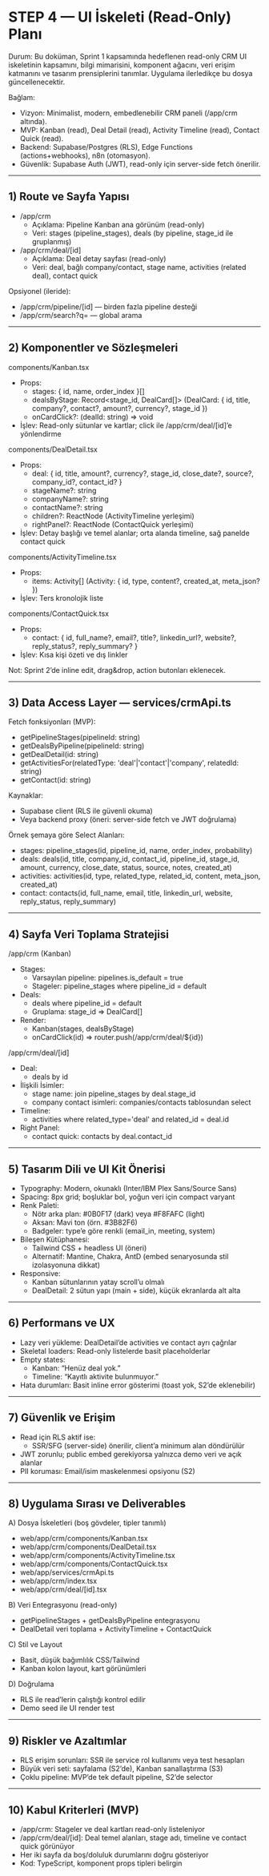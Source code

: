 # STEP 4 — UI İskeleti (Read-Only) Planı

Durum: Bu doküman, Sprint 1 kapsamında hedeflenen read-only CRM UI iskeletinin kapsamını, bilgi mimarisini, komponent ağacını, veri erişim katmanını ve tasarım prensiplerini tanımlar. Uygulama ilerledikçe bu dosya güncellenecektir.

Bağlam:
- Vizyon: Minimalist, modern, embedlenebilir CRM paneli (/app/crm altında).
- MVP: Kanban (read), Deal Detail (read), Activity Timeline (read), Contact Quick (read).
- Backend: Supabase/Postgres (RLS), Edge Functions (actions+webhooks), n8n (otomasyon).
- Güvenlik: Supabase Auth (JWT), read-only için server-side fetch önerilir.

---

## 1) Route ve Sayfa Yapısı

- /app/crm
  - Açıklama: Pipeline Kanban ana görünüm (read-only)
  - Veri: stages (pipeline_stages), deals (by pipeline, stage_id ile gruplanmış)
- /app/crm/deal/[id]
  - Açıklama: Deal detay sayfası (read-only)
  - Veri: deal, bağlı company/contact, stage name, activities (related deal), contact quick

Opsiyonel (ileride):
- /app/crm/pipeline/[id] — birden fazla pipeline desteği
- /app/crm/search?q= — global arama

---

## 2) Komponentler ve Sözleşmeleri

components/Kanban.tsx
- Props:
  - stages: { id, name, order_index }[]
  - dealsByStage: Record<stage_id, DealCard[]> (DealCard: { id, title, company?, contact?, amount?, currency?, stage_id })
  - onCardClick?: (dealId: string) => void
- İşlev: Read-only sütunlar ve kartlar; click ile /app/crm/deal/[id]’e yönlendirme

components/DealDetail.tsx
- Props:
  - deal: { id, title, amount?, currency?, stage_id, close_date?, source?, company_id?, contact_id? }
  - stageName?: string
  - companyName?: string
  - contactName?: string
  - children?: ReactNode (ActivityTimeline yerleşimi)
  - rightPanel?: ReactNode (ContactQuick yerleşimi)
- İşlev: Detay başlığı ve temel alanlar; orta alanda timeline, sağ panelde contact quick

components/ActivityTimeline.tsx
- Props:
  - items: Activity[] (Activity: { id, type, content?, created_at, meta_json? })
- İşlev: Ters kronolojik liste

components/ContactQuick.tsx
- Props:
  - contact: { id, full_name?, email?, title?, linkedin_url?, website?, reply_status?, reply_summary? }
- İşlev: Kısa kişi özeti ve dış linkler

Not: Sprint 2’de inline edit, drag&drop, action butonları eklenecek.

---

## 3) Data Access Layer — services/crmApi.ts

Fetch fonksiyonları (MVP):
- getPipelineStages(pipelineId: string)
- getDealsByPipeline(pipelineId: string)
- getDealDetail(id: string)
- getActivitiesFor(relatedType: 'deal'|'contact'|'company', relatedId: string)
- getContact(id: string)

Kaynaklar:
- Supabase client (RLS ile güvenli okuma)
- Veya backend proxy (öneri: server-side fetch ve JWT doğrulama)

Örnek şemaya göre Select Alanları:
- stages: pipeline_stages(id, pipeline_id, name, order_index, probability)
- deals: deals(id, title, company_id, contact_id, pipeline_id, stage_id, amount, currency, close_date, status, source, notes, created_at)
- activities: activities(id, type, related_type, related_id, content, meta_json, created_at)
- contact: contacts(id, full_name, email, title, linkedin_url, website, reply_status, reply_summary)

---

## 4) Sayfa Veri Toplama Stratejisi

/app/crm (Kanban)
- Stages:
  - Varsayılan pipeline: pipelines.is_default = true
  - Stageler: pipeline_stages where pipeline_id = default
- Deals:
  - deals where pipeline_id = default
  - Gruplama: stage_id => DealCard[]
- Render:
  - Kanban(stages, dealsByStage)
  - onCardClick(id) => router.push(/app/crm/deal/${id})

/app/crm/deal/[id]
- Deal:
  - deals by id
- İlişkili İsimler:
  - stage name: join pipeline_stages by deal.stage_id
  - company contact isimleri: companies/contacts tablosundan select
- Timeline:
  - activities where related_type='deal' and related_id = deal.id
- Right Panel:
  - contact quick: contacts by deal.contact_id

---

## 5) Tasarım Dili ve UI Kit Önerisi

- Typography: Modern, okunaklı (Inter/IBM Plex Sans/Source Sans)
- Spacing: 8px grid; boşluklar bol, yoğun veri için compact varyant
- Renk Paleti:
  - Nötr arka plan: #0B0F17 (dark) veya #F8FAFC (light)
  - Aksan: Mavi ton (örn. #3B82F6)
  - Badgeler: type’e göre renkli (email_in, meeting, system)
- Bileşen Kütüphanesi:
  - Tailwind CSS + headless UI (öneri)
  - Alternatif: Mantine, Chakra, AntD (embed senaryosunda stil izolasyonuna dikkat)
- Responsive:
  - Kanban sütunlarının yatay scroll’u olmalı
  - DealDetail: 2 sütun yapı (main + side), küçük ekranlarda alt alta

---

## 6) Performans ve UX

- Lazy veri yükleme: DealDetail’de activities ve contact ayrı çağrılar
- Skeletal loaders: Read-only listelerde basit placeholderlar
- Empty states: 
  - Kanban: “Henüz deal yok.”
  - Timeline: “Kayıtlı aktivite bulunmuyor.”
- Hata durumları: Basit inline error gösterimi (toast yok, S2’de eklenebilir)

---

## 7) Güvenlik ve Erişim

- Read için RLS aktif ise:
  - SSR/SFG (server-side) önerilir, client’a minimum alan döndürülür
- JWT zorunlu; public embed gerekiyorsa yalnızca demo veri ve açık alanlar
- PII koruması: Email/isim maskelenmesi opsiyonu (S2)

---

## 8) Uygulama Sırası ve Deliverables

A) Dosya İskeletleri (boş gövdeler, tipler tanımlı)
- web/app/crm/components/Kanban.tsx
- web/app/crm/components/DealDetail.tsx
- web/app/crm/components/ActivityTimeline.tsx
- web/app/crm/components/ContactQuick.tsx
- web/app/services/crmApi.ts
- web/app/crm/index.tsx
- web/app/crm/deal/[id].tsx

B) Veri Entegrasyonu (read-only)
- getPipelineStages + getDealsByPipeline entegrasyonu
- DealDetail veri toplama + ActivityTimeline + ContactQuick

C) Stil ve Layout
- Basit, düşük bağımlılık CSS/Tailwind
- Kanban kolon layout, kart görünümleri

D) Doğrulama
- RLS ile read’lerin çalıştığı kontrol edilir
- Demo seed ile UI render test

---

## 9) Riskler ve Azaltımlar

- RLS erişim sorunları: SSR ile service rol kullanımı veya test hesapları
- Büyük veri seti: sayfalama (S2’de), Kanban sanallaştırma (S3)
- Çoklu pipeline: MVP’de tek default pipeline, S2’de selector

---

## 10) Kabul Kriterleri (MVP)

- /app/crm: Stageler ve deal kartları read-only listeleniyor
- /app/crm/deal/[id]: Deal temel alanları, stage adı, timeline ve contact quick görünüyor
- Her iki sayfa da boş/doluluk durumlarını doğru gösteriyor
- Kod: TypeScript, komponent props tipleri belirgin
